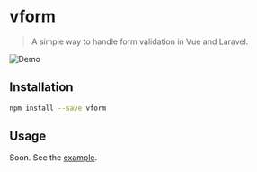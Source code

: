 # vform

> A simple way to handle form validation in Vue and Laravel.

![Demo](http://i.imgur.com/AcBAPll.gif)

## Installation

```bash
npm install --save vform
```

## Usage

Soon. See the [example](example).
